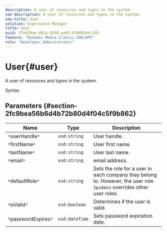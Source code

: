 ```yaml
---
description: A user of resources and types in the system.
seo-description: A user of resources and types in the system.
seo-title: User
solution: Experience Manager
title: User
uuid: 37e939ae-dd1a-4550-aa93-b7b091ebc339
feature: "Dynamic Media Classic,SDK/API"
role: "Developer,Administrator"
---
```


# User{#user}

A user of resources and types in the system.

 Syntax 

## Parameters {#section-2fc9bea56b6d4b72b80d4f04c5f9b862}

|  Name  | Type  | Description  |
|---|---|---|
|  `*`userHandle`*`  | `xsd:string`  | User handle.  |
|  `*`firstName`*`  | `xsd:string`  | User first name.  |
|  `*`lastName`*`  | `xsd:string`  | User last name.  |
|  `*`email`*`  | `xsd:string`  | email address.  |
|  `*`defaultRole`*`  | `xsd:string`  |Sets the role for a user in each company they belong to. However, the user role `IpsAmin` overrides other user roles.  |
|  `*`isValid`*`  | `xsd:boolean`  | Determines if the user is valid.  |
|  `*`passwordExpires`*`  | `xsd:dateTime`  | Sets password expiration date.  |


